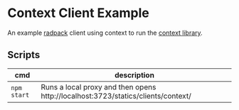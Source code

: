 # Context Client Example
An example [radpack] client using context to run the [context library][context].


## Scripts
| cmd | description |
| --- | --- |
| `npm start` | Runs a local proxy and then opens http://localhost:3723/statics/clients/context/ |

[context]: ../../libs/context/
[radpack]: ../../../

